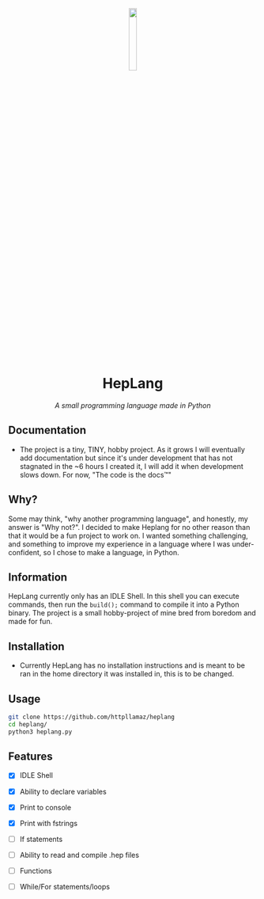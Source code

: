 <div align="center">
  <img src="https://raw.githubusercontent.com/httpllamaz/heplang/main/logo.png" width="18%">
  
  # HepLang
  
  *A small programming language made in Python*
  
</div>

## Documentation

- The project is a tiny, TINY, hobby project. As it grows I will eventually add documentation but since it's under development that has not stagnated in the ~6 hours I created it, I will add it when development slows down. For now, "The code is the docs™"

## Why?

Some may think, "why another programming language", and honestly, my answer is "Why not?". I decided to make Heplang for no other reason than that it would be a fun project to work on. I wanted something challenging, and something to improve my experience in a language where I was under-confident, so I chose to make a language, in Python.

## Information

HepLang currently only has an IDLE Shell. In this shell you can execute commands, then run the `build();` command to compile it into a Python binary. The project is a small hobby-project of mine bred from boredom and made for fun.

## Installation

* Currently HepLang has no installation instructions and is meant to be ran in the home directory it was installed in, this is to be changed.

## Usage

```sh
git clone https://github.com/httpllamaz/heplang
cd heplang/
python3 heplang.py
```

## Features

- [x] IDLE Shell
- [x] Ability to declare variables
- [x] Print to console
- [x] Print with fstrings
- [ ] If statements
- [ ] Ability to read and compile .hep files
- [ ] Functions
- [ ] While/For statements/loops


